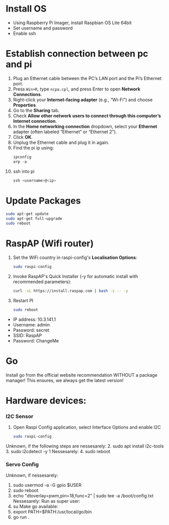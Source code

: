 # Install OS
- Using Raspberry Pi Imager, install Raspbian OS Lite 64bit
- Set username and password
- Enable ssh

# Establish connection between pc and pi
1. Plug an Ethernet cable between the PC’s LAN port and the Pi’s Ethernet port.
2. Press `Win+R`, type `ncpa.cpl`, and press Enter to open **Network Connections**.
3. Right-click your **Internet-facing adapter** (e.g., “Wi-Fi”) and choose **Properties**.
4. Go to the **Sharing** tab.
5. Check **Allow other network users to connect through this computer’s Internet connection**.
6. In the **Home networking connection** dropdown, select your **Ethernet** adapter (often labeled “Ethernet” or “Ethernet 2”).
7. Click **OK**.
8. Unplug the Ethernet cable and plug it in again.
9. Find the pi ip using:
   ```powershell
   ipconfig
   arp -a
   ```
10. ssh into pi
    ```powershell
    ssh <username>@<ip>
    ```

# Update Packages
```bash
sudo apt-get update
sudo apt-get full-upgrade
sudo reboot
```

# RaspAP (Wifi router)
1. Set the WiFi country in raspi-config's **Localisation Options**:
   ```bash
   sudo raspi-config
   ```
2. Invoke RaspAP's Quick Installer (-y for automatic install with recommended parameters):
   ```bash
   curl -sL https://install.raspap.com | bash -s -- -y
   ```
3. Restart PI
   ```bash
   sudo reboot
   ```

- IP address: 10.3.141.1
- Username: admin
- Password: secret
- SSID: RaspAP
- Password: ChangeMe

# Go
Install go from the official website recommendation WITHOUT a package manager!
This ensures, we always get the latest version!

# Hardware devices:

### I2C Sensor
1. Open Raspi Config application, select Interface Options and enable I2C
   ```bash
   sudo raspi-config
   ```
Unknown, if the following steps are nessesarely:
2. sudo apt install i2c-tools
3. sudo i2cdetect -y 1
Nessesarely:
4. sudo reboot

### Servo Config
Unknown, if nessesarely:
1. sudo usermod -a -G gpio $USER
2. sudo reboot
3. echo "dtoverlay=pwm,pin=18,func=2" | sudo tee -a /boot/config.txt
Nessesarely:
Run as super user:
4. su
Make go available:
5. export PATH=$PATH:/usr/local/go/bin
6. go run .
